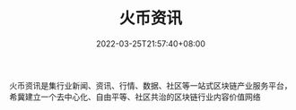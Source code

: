 ﻿---
weight: 
title: "火币资讯"
description: "火币资讯是集行业新闻、资讯、行情、数据、社区等一站式区块链产业服务平台，希冀建立一个去中心化、自由平等、社区共治的区块链行业内容价值网络"
date: 2022-03-25T21:57:40+08:00
lastmod: 2022-03-25T16:45:40+08:00
draft: false
authors: ["Metabd"]
featuredImage: "huobizixun.jpg"
link: ""
tags: ["元宇宙资讯","火币资讯"]
categories: ["navigation"]
navigation: ["元宇宙资讯"]
lightgallery: true
toc: true
pinned: false
recommend: false
recommend1: false
---
火币资讯是集行业新闻、资讯、行情、数据、社区等一站式区块链产业服务平台，希冀建立一个去中心化、自由平等、社区共治的区块链行业内容价值网络
